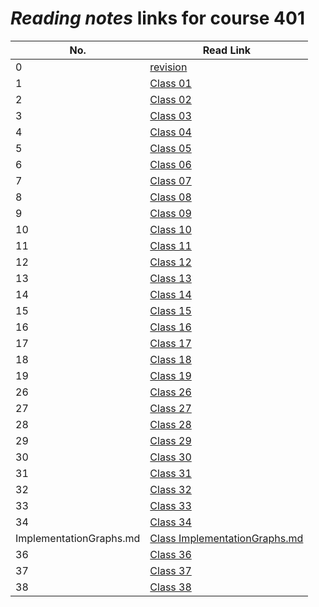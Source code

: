 # _Reading notes_ links for course 401

| **No.**                 | **Read Link**                                                                                                       |
| ----------------------- | ------------------------------------------------------------------------------------------------------------------- |
| 0                       | [revision](https://ahmadjlallad.github.io/reading-notes/reading-notes401/class-00)                                  |
| 1                       | [Class 01](https://ahmadjlallad.github.io/reading-notes/reading-notes401/class-01)                                  |
| 2                       | [Class 02](https://ahmadjlallad.github.io/reading-notes/reading-notes401/class-02)                                  |
| 3                       | [Class 03](https://ahmadjlallad.github.io/reading-notes/reading-notes401/class-03)                                  |
| 4                       | [Class 04](https://ahmadjlallad.github.io/reading-notes/reading-notes401/class-04)                                  |
| 5                       | [Class 05](https://ahmadjlallad.github.io/reading-notes/reading-notes401/class-05)                                  |
| 6                       | [Class 06](https://ahmadjlallad.github.io/reading-notes/reading-notes401/class-06)                                  |
| 7                       | [Class 07](https://ahmadjlallad.github.io/reading-notes/reading-notes401/class-07)                                  |
| 8                       | [Class 08](https://ahmadjlallad.github.io/reading-notes/reading-notes401/class-08)                                  |
| 9                       | [Class 09](https://ahmadjlallad.github.io/reading-notes/reading-notes401/class-09)                                  |
| 10                      | [Class 10](https://ahmadjlallad.github.io/reading-notes/reading-notes401/class-10)                                  |
| 11                      | [Class 11](https://ahmadjlallad.github.io/reading-notes/reading-notes401/class-11)                                  |
| 12                      | [Class 12](https://ahmadjlallad.github.io/reading-notes/reading-notes401/class-12)                                  |
| 13                      | [Class 13](https://ahmadjlallad.github.io/reading-notes/reading-notes401/class-13)                                  |
| 14                      | [Class 14](https://ahmadjlallad.github.io/reading-notes/reading-notes401/class-14)                                  |
| 15                      | [Class 15](https://ahmadjlallad.github.io/reading-notes/reading-notes401/class-15)                                  |
| 16                      | [Class 16](https://ahmadjlallad.github.io/reading-notes/reading-notes401/class-16)                                  |
| 17                      | [Class 17](https://ahmadjlallad.github.io/reading-notes/reading-notes401/class-17)                                  |
| 18                      | [Class 18](https://ahmadjlallad.github.io/reading-notes/reading-notes401/class-18)                                  |
| 19                      | [Class 19](https://ahmadjlallad.github.io/reading-notes/reading-notes401/class-19)                                  |
| 26                      | [Class 26](https://ahmadjlallad.github.io/reading-notes/reading-notes401/class-26)                                  |
| 27                      | [Class 27](https://ahmadjlallad.github.io/reading-notes/reading-notes401/class-27)                                  |
| 28                      | [Class 28](https://ahmadjlallad.github.io/reading-notes/reading-notes401/class-28)                                  |
| 29                      | [Class 29](https://ahmadjlallad.github.io/reading-notes/reading-notes401/class-29)                                  |
| 30                      | [Class 30](https://ahmadjlallad.github.io/reading-notes/reading-notes401/class-30)                                  |
| 31                      | [Class 31](https://ahmadjlallad.github.io/reading-notes/reading-notes401/class-31)                                  |
| 32                      | [Class 32](https://ahmadjlallad.github.io/reading-notes/reading-notes401/class-32)                                  |
| 33                      | [Class 33](https://ahmadjlallad.github.io/reading-notes/reading-notes401/class-33)                                  |
| 34                      | [Class 34](https://ahmadjlallad.github.io/reading-notes/reading-notes401/class-34)                                  |
| ImplementationGraphs.md | [Class ImplementationGraphs.md](https://ahmadjlallad.github.io/reading-notes/reading-notes401/ImplementationGraphs) |
| 36                      | [Class 36](https://ahmadjlallad.github.io/reading-notes/reading-notes401/class-36)                                  |
| 37                      | [Class 37](https://ahmadjlallad.github.io/reading-notes/reading-notes401/class-37)                                  |
| 38                      | [Class 38](https://ahmadjlallad.github.io/reading-notes/reading-notes401/class-38)                                  |
